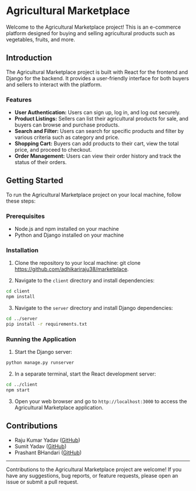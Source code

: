 # Agricultural Marketplace

Welcome to the Agricultural Marketplace project! This is an e-commerce platform designed for buying and selling agricultural products such as vegetables, fruits, and more.

## Introduction

The Agricultural Marketplace project is built with React for the frontend and Django for the backend. It provides a user-friendly interface for both buyers and sellers to interact with the platform.

### Features

- **User Authentication:** Users can sign up, log in, and log out securely.
- **Product Listings:** Sellers can list their agricultural products for sale, and buyers can browse and purchase products.
- **Search and Filter:** Users can search for specific products and filter by various criteria such as category and price.
- **Shopping Cart:** Buyers can add products to their cart, view the total price, and proceed to checkout.
- **Order Management:** Users can view their order history and track the status of their orders.

## Getting Started

To run the Agricultural Marketplace project on your local machine, follow these steps:

### Prerequisites

- Node.js and npm installed on your machine
- Python and Django installed on your machine

### Installation

1. Clone the repository to your local machine:
git clone https://github.com/adhikariraju38/marketplace.


2. Navigate to the `client` directory and install dependencies:
```bash
cd client
npm install
```


3. Navigate to the `server` directory and install Django dependencies:
```bash
cd ../server
pip install -r requirements.txt
```



### Running the Application

1. Start the Django server:
```bash
python manage.py runserver
```


2. In a separate terminal, start the React development server:
```bash
cd ../client
npm start
```


3. Open your web browser and go to `http://localhost:3000` to access the Agricultural Marketplace application.

## Contributions

- Raju Kumar Yadav ([GitHub](https://github.com/https://github.com/adhikariraju38))
- Sumit Yadav ([GitHub](https://github.com/rockerritesh))
- Prashant BHandari ([GitHub](https://github.com/prashant676a))

---

Contributions to the Agricultural Marketplace project are welcome! If you have any suggestions, bug reports, or feature requests, please open an issue or submit a pull request.

